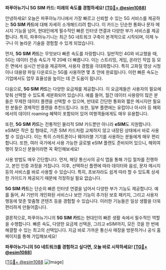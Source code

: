 **파푸아뉴기니 5G SIM 카드: 미래의 속도를 경험하세요! [[TG💪+ @esim1088](https://t.me/s/esim1088)]**

안녕하세요! 오늘은 파푸아뉴기니에서 가장 빠르고 신뢰할 수 있는 5G 서비스를 제공하는 **5G SIM 카드**에 대해 자세히 소개해드리려 합니다. 이 카드는 단순한 통화나 문자 메시지 기능을 넘어, 현대인에게 필수적인 빠른 인터넷 연결과 다양한 부가 서비스를 제공합니다. 특히, 파푸아뉴기니는 최근 5G 네트워크 구축이 본격적으로 시작되며, 이제 누구나 이 놀라운 기술을 경험할 수 있게 되었습니다.

먼저, **5G SIM 카드**는 무엇보다 빠른 속도를 자랑합니다. 일반적인 4G와 비교했을 때, 5G는 데이터 전송 속도가 약 20배 더 빠릅니다. 이는 스트리밍, 게임, 온라인 작업 등 모든 면에서 실시간 반응을 제공하며, 사용자 경험을 극대화합니다. 특히 고화질 영상 시청이나 대용량 파일 다운로드는 5G를 사용하면 몇 초 안에 완료됩니다. 이런 빠른 속도는 기업에서도 업무 효율성을 높이는 데 큰 도움이 됩니다.

다음으로, **5G SIM 카드**는 다양한 요금제를 제공합니다. 이 요금제들은 사용자의 필요에 맞춰 선택할 수 있도록 세분화되어 있습니다. 예를 들어, 월간 데이터 사용량이 많은 분들은 무제한 데이터 플랜을 선택할 수 있으며, 반대로 간단한 통화와 짧은 메시지만 필요한 분들은 경제적인 플랜을 추천드립니다. 또한, 일부 플랜에는 유럽이나 아시아 등 해외에서의 데이터 roaming 혜택이 포함되어 있어 여행객들에게도 매우 유용합니다.

또한, **5G SIM 카드**는 전통적인 물리적 SIM 카드뿐만 아니라 **eSIM**도 지원합니다. eSIM은 작은 칩 형태로, 기존 SIM 카드처럼 교체하지 않고 내장된 상태에서 바로 사용할 수 있습니다. 이는 특히 스마트폰이나 웨어러블 기기를 사용하는 분들에게 매우 편리합니다. 또한, 여러 국가에서 사용 가능한 글로벌 eSIM 플랜도 준비되어 있으니, 해외여행이 잦으신 분들이라면 꼭 확인해보세요!

사용 방법도 매우 간단합니다. 먼저, 해당 통신사의 공식 앱을 통해 가입 절차를 진행하고, 본인 인증 과정을 거칩니다. 이후, 선택하신 플랜에 따라 데이터와 음성, 문자 메시지 등의 서비스를 바로 사용할 수 있습니다. 특히, 초보자라도 쉽게 따라 할 수 있도록 상세한 가이드가 제공되기 때문에 걱정하실 필요 없습니다.

**5G SIM 카드**는 단순히 빠른 인터넷 연결을 넘어서 다양한 부가 기능도 제공합니다. 예를 들어, AI 기반의 개인화된 서비스나 보안 기능이 추가된 보호 패키지, 그리고 사용자 행동에 맞춘 맞춤형 콘텐츠 등을 경험할 수 있습니다. 이러한 기능들은 일상 생활을 더욱 편리하게 만들어줍니다.

결론적으로, 파푸아뉴기니의 **5G SIM 카드**는 현대인의 빠른 생활 속에서 필수적인 역할을 수행합니다. 빠른 속도, 다양한 요금제 선택권, 그리고 eSIM까지, 모든 것을 한 번에 해결할 수 있는 최고의 선택입니다. 지금 바로 가까운 통신사 매장을 방문하거나 공식 홈페이지를 통해 가입해보세요!

**파푸아뉴기니의 5G 네트워크를 경험하고 싶다면, 오늘 바로 시작하세요! [[TG💪+ @esim1088](https://t.me/s/esim1088)]**

[[TG💪+ @esim1088](https://t.me/s/esim1088) ![Image](https://i.postimg.cc/Y0z9fWf4/image.png)]